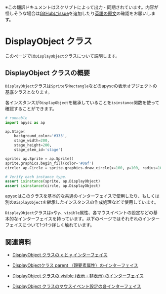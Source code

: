 <span class="inconspicuous-txt">※この翻訳ドキュメントはスクリプトによって出力・同期されています。内容が怪しそうな場合は<a href="https://github.com/simon-ritchie/apysc/issues" target="_blank">GitHubにissue</a>を追加したり[英語の原文](../en/display_object.html)の確認をお願いします。</span>

# DisplayObject クラス

このページでは`DisplayObject`クラスについて説明します。

## DisplayObject クラスの概要

`DisplayObject`クラスは`Sprite`や`Rectangle`などのapyscの表示オブジェクトの基底クラスとなります。

各インスタンスが`DisplayObject`を継承していることを`isinstance`関数を使って確認することができます。

```py
# runnable
import apysc as ap

ap.Stage(
    background_color='#333',
    stage_width=200,
    stage_height=200,
    stage_elem_id='stage')

sprite: ap.Sprite = ap.Sprite()
sprite.graphics.begin_fill(color='#0af')
circle: ap.Circle = sprite.graphics.draw_circle(x=100, y=100, radius=100)

# Verify each instance type.
assert isinstance(sprite, ap.DisplayObject)
assert isinstance(circle, ap.DisplayObject)
```

apyscはこのクラスを基本的な共通のインターフェイスで使用したり、もしくは別の`DisplayObject`を継承したインスタンスの作成処理などで使用しています。

`DisplayObject`クラスは`x`や`y`、`visible`属性、各マウスイベントの設定などの基本的なインターフェイスを持っています。以下のページではそれぞれのインターフェイスについて1つ1つ詳しく触れています。

## 関連資料

- [DisplayObject クラスの x と y インターフェイス](jp_display_object_x_and_y.md)
- [DisplayObjectクラス parent （親要素属性）のインターフェイス](jp_display_object_parent.md)

- [DisplayObject クラスの visible (表示・非表示) のインターフェイス](jp_display_object_visible.md)
- [DisplayObject クラスのマウスイベント設定の各インターフェイス](jp_display_object_mouse_event.md)